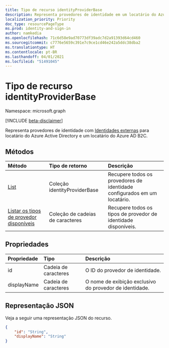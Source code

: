 ```yaml
---
title: Tipo de recurso identityProviderBase
description: Representa provedores de identidade em um locatário do Azure Active Directory e um locatário do B2C do Azure AD
localization_priority: Priority
doc_type: resourcePageType
ms.prod: identity-and-sign-in
author: namkedia
ms.openlocfilehash: 71c6d58e9ad70773df39adc7d2a91393d64cd460
ms.sourcegitcommit: c7776e5659c391e7c9ce1cd46e242a5ddc38dba2
ms.translationtype: HT
ms.contentlocale: pt-BR
ms.lasthandoff: 04/01/2021
ms.locfileid: "51491045"
---
```

# <a name="identityproviderbase-resource-type"></a>Tipo de recurso identityProviderBase
Namespace: microsoft.graph

[!INCLUDE [beta-disclaimer](../../includes/beta-disclaimer.md)]

Representa provedores de identidade com [Identidades externas](/azure/active-directory/external-identities/) para locatário do Azure Active Directory e um locatário do Azure AD B2C.

## <a name="methods"></a>Métodos

| Método       | Tipo de retorno  |Descrição|
|:---------------|:--------|:----------|
|[List](../api/identityproviderbase-list.md)|Coleção identityProviderBase|Recupere todos os provedores de identidade configurados em um locatário.|
|[Listar os tipos de provedor disponíveis](../api/identityproviderbase-list-availableprovidertypes.md)|Coleção de cadeias de caracteres|Recupere todos os tipos de provedor de identidade disponíveis.|

## <a name="properties"></a>Propriedades

|Propriedade|Tipo|Descrição|
|:---------------|:--------|:----------|
|id|Cadeia de caracteres|O ID do provedor de identidade.|
|displayName|Cadeia de caracteres|O nome de exibição exclusivo do provedor de identidade.|

## <a name="json-representation"></a>Representação JSON

Veja a seguir uma representação JSON do recurso.

<!-- {
  "blockType": "resource",
  "@odata.type": "microsoft.graph.identityProviderBase"
} -->

```json
{
    "id": "String",
    "displayName": "String"
}
```
